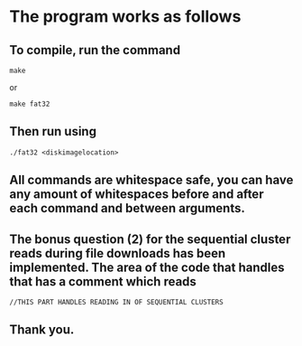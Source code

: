 # The program works as follows

## To compile, run the command
`make`  

or 

` make fat32 `

## Then run using
` ./fat32 <diskimagelocation> `

## All commands are whitespace safe, you can have any amount of whitespaces before and after each command and between arguments.

## The bonus question (2) for the sequential cluster reads during file downloads has been implemented. The area of the code that handles that has a comment which reads
```//THIS PART HANDLES READING IN OF SEQUENTIAL CLUSTERS```

## Thank you.